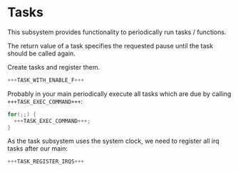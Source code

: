 # Tasks

This subsystem provides functionality to periodically run tasks /
functions.

The return value of a task specifies the requested pause until the
task should be called again.

Create tasks and register them.
```C++
+++TASK_WITH_ENABLE_F+++
```

Probably in your main periodically execute all tasks which are due
by calling `+++TASK_EXEC_COMMAND+++`:
```C++
for(;;) {
  +++TASK_EXEC_COMMAND+++;
}
```

As the task subsystem uses the system clock, we need to register all
irq tasks after our main:
```C++
+++TASK_REGISTER_IRQS+++
```





